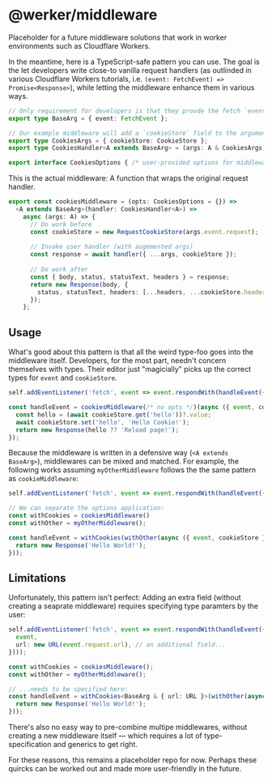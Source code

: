 # @werker/middleware

Placeholder for a future middleware solutions that work in worker environments such as Cloudflare Workers.

In the meantime, here is a TypeScript-safe pattern you can use. The goal is the let developers write close-to vanilla request handlers (as outlinded in various Cloudflare Workers tutorials, i.e. `(event: FetchEvent) => Promise<Response>`), while letting the middleware enhance them in various ways. 

```ts
// Only requirement for developers is that they provde the fetch `event` as a field in a record:
export type BaseArg = { event: FetchEvent };

// Our example middleware will add a `cookieStore` field to the argument.
export type CookiesArgs = { cookieStore: CookieStore };
export type CookiesHandler<A extends BaseArg> = (args: A & CookiesArgs) => Awaitable<Response>;

export interface CookiesOptions { /* user-provided options for middleware */}
```

This is the actual middleware: A function that wraps the original request handler.

```ts
export const cookiesMiddleware = (opts: CookiesOptions = {}) => 
  <A extends BaseArg>(handler: CookiesHandler<A>) => 
    async (args: A) => {
      // Do work before
      const cookieStore = new RequestCookieStore(args.event.request);
      
      // Invoke user handler (with augemented args)
      const response = await handler({ ...args, cookieStore });
      
      // Do work after
      const { body, status, statusText, headers } = response;
      return new Response(body, { 
        status, statusText, headers: [...headers, ...cookieStore.headers],
      });
    };
```

## Usage
What's good about this pattern is that all the weird type-foo goes into the middleware itself. Developers, for the most part, needn't
concern themselves with types. Their editor just "magicially" picks up the correct types for `event`  and `cookieStore`. 


```ts
self.addEventListener('fetch', event => event.respondWith(handleEvent({ event })))

const handleEvent = cookiesMiddleware(/* no opts */)(async ({ event, cookieStore }) => {
  const hello = (await cookieStore.get('hello'))?.value;
  await cookieStore.set('hello', 'Hello Cookie!');
  return new Response(hello ?? 'Reload page!');
});
```

Because the middleware is written in a defensive way (`<A extends BaseArg>`), middlewares can be mixed and matched.
For example, the following works assuming `myOtherMiddleware` follows the the same pattern as `cookieMiddleware`:

```ts
self.addEventListener('fetch', event => event.respondWith(handleEvent({ event })))

// We can separate the options application:
const withCookies = cookiesMiddleware()
const withOther = myOtherMiddleware();

const handleEvent = withCookies(withOther(async ({ event, cookieStore }) => {
  return new Response('Hello World!');
}));
```

## Limitations
Unfortunately, this pattern isn't perfect: Adding an extra field (without creating a seaprate middleware) requires specifying type paramters by the user:

```ts
self.addEventListener('fetch', event => event.respondWith(handleEvent({
  event, 
  url: new URL(event.request.url), // an additional field...
})));

const withCookies = cookiesMiddleware();
const withOther = myOtherMiddleware();

// ...needs to be specified here:
const handleEvent = withCookies<BaseArg & { url: URL }>(withOther(async ({ event, url, cookieStore }) => {
  return new Response('Hello World!');
}));
```

There's also no easy way to pre-combine multipe middlewares, without creating a new middleware itself
— which requires a lot of type-specification and generics to get right.

For these reasons, this remains a placeholder repo for now. Perhaps these quircks can be worked out and made more user-friendly in the future.

